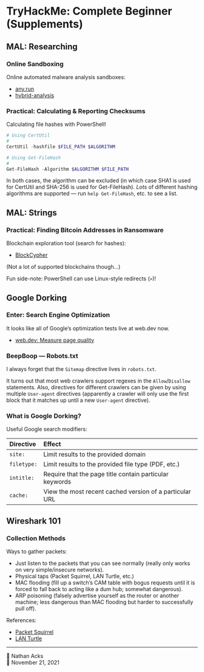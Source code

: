 # TryHackMe: Complete Beginner (Supplements)

## MAL: Researching

### Online Sandboxing

Online automated malware analysis sandboxes:

* [any.run](https://any.run/)
* [hybrid-analysis](https://hybrid-analysis.com/)

### Practical: Calculating & Reporting Checksums

Calculating file hashes with PowerShell!

```powershell
# Using CertUtil
#
CertUtil -hashfile $FILE_PATH $ALGORITHM

# Using Get-FileHash
#
Get-FileHash -Algorithm $ALGORITHM $FILE_PATH
```

In both cases, the algorithm can be excluded (in which case SHA1 is used for CertUtil and SHA-256 is used for Get-FileHash). *Lots* of different hashing algorithms are supported — run `help Get-FileHash`, etc. to see a list.

## MAL: Strings

### Practical: Finding Bitcoin Addresses in Ransomware

Blockchain exploration tool (search for hashes):

* [BlockCypher](https://live.blockcypher.com/)

(Not a lot of supported blockchains though…)

Fun side-note: PowerShell can use Linux-style redirects (`>`)!

## Google Dorking

### Enter: Search Engine Optimization

It looks like all of Google’s optimization tests live at web.dev now.

* [web.dev: Measure page quality](https://web.dev/measure/)

### BeepBoop — Robots.txt

I always forget that the `Sitemap` directive lives in `robots.txt`.

It turns out that most web crawlers support regexes in the `Allow`/`Disallow` statements. Also, directives for different crawlers can be given by using multiple `User-agent` directives (apparently a crawler will only use the first block that it matches up until a new `User-agent` directive).

### What is Google Dorking?

Useful Google search modifiers:

| Directive   | Effect                                                  |
|:----------- |:------------------------------------------------------- |
| `site:`     | Limit results to the provided domain                    |
| `filetype:` | Limit results to the provided file type (PDF, etc.)     |
| `intitle:`  | Require that the page title contain particular keywords |
| `cache:`    | View the most recent cached version of a particular URL |

## Wireshark 101

### Collection Methods

Ways to gather packets:

* Just listen to the packets that you can see normally (really only works on very simple/insecure networks).
* Physical taps (Packet Squirrel, LAN Turtle, etc.)
* MAC flooding (fill up a switch’s CAM table with bogus requests until it is forced to fall back to acting like a dum hub; somewhat dangerous).
* ARP poisoning (falsely advertise yourself as the router or another machine; less dangerous than MAC flooding but harder to successfully pull off).

References:

* [Packet Squirrel](https://hak5.org/products/packet-squirrel)
* [LAN Turtle](https://hak5.org/products/lan-turtle)

- - - -

<span aria-hidden="true">👤</span> Nathan Acks  
<span aria-hidden="true">📅</span> November 21, 2021
